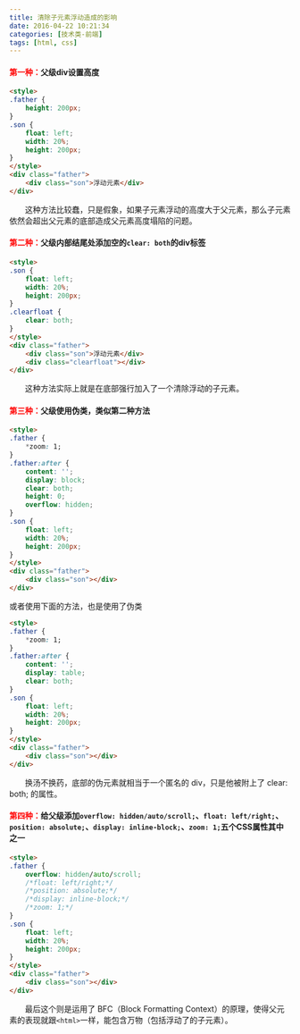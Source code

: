 ```yaml
---
title: 清除子元素浮动造成的影响
date: 2016-04-22 10:21:34
categories: [技术类-前端]
tags: [html, css]
---
```

#### <font color="#f00">第一种：</font>父级div设置高度
```html
<style>
.father {
    height: 200px;
}
.son {
    float: left;
    width: 20%;
    height: 200px;
}
</style>
<div class="father">
    <div class="son">浮动元素</div>
</div>
```
&emsp;&emsp;这种方法比较蠢，只是假象，如果子元素浮动的高度大于父元素，那么子元素依然会超出父元素的底部造成父元素高度塌陷的问题。
#### <font color="#f00">第二种：</font>父级内部结尾处添加空的`clear: both`的div标签
```html
<style>
.son {
    float: left;
    width: 20%;
    height: 200px;
}
.clearfloat {
    clear: both;
}
</style>
<div class="father">
    <div class="son">浮动元素</div>
    <div class="clearfloat"></div>
</div>
```
&emsp;&emsp;这种方法实际上就是在底部强行加入了一个清除浮动的子元素。
#### <font color="#f00">第三种：</font>父级使用伪类，类似第二种方法
```html
<style>
.father {
    *zoom: 1;
}
.father:after {
    content: '';
    display: block;
    clear: both;
    height: 0;
    overflow: hidden;
}
.son {
    float: left;
    width: 20%;
    height: 200px;
}
</style>
<div class="father">
    <div class="son"></div>
</div>
```
或者使用下面的方法，也是使用了伪类
```html
<style>
.father {
    *zoom: 1;
}
.father:after {
    content: '';
    display: table;
    clear: both;
}
.son {
    float: left;
    width: 20%;
    height: 200px;
}
</style>
<div class="father">
    <div class="son"></div>
</div>
```
&emsp;&emsp;换汤不换药，底部的伪元素就相当于一个匿名的 div，只是他被附上了 clear: both; 的属性。
#### <font color="#f00">第四种：</font>给父级添加`overflow: hidden/auto/scroll;`、`float: left/right;`、`position: absolute;`、`display: inline-block;`、`zoom: 1;`五个CSS属性其中之一
```html
<style>
.father {
    overflow: hidden/auto/scroll;
    /*float: left/right;*/
    /*position: absolute;*/
    /*display: inline-block;*/
    /*zoom: 1;*/
}
.son {
    float: left;
    width: 20%;
    height: 200px;
}
</style>
<div class="father">
    <div class="son"></div>
</div>
```
&emsp;&emsp;最后这个则是运用了 BFC（Block Formatting Context）的原理，使得父元素的表现就跟```<html>```一样，能包含万物（包括浮动了的子元素）。